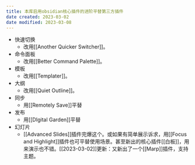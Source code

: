 ```yaml
---
title: 本库启用obsidian核心插件的进阶平替第三方插件
date created: 2023-03-02
date modified: 2023-03-08
---
```

- 快速切换
	- 改用[[Another Quicker Switcher]]。
- 命令面板
	- 改用[[Better Command Palette]]。
- 模板
	- 改用[[Templater]]。
- 大纲
	- 改用[[Quiet Outline]]。
- 同步
	- 用[[Remotely Save]]平替
- 发布
	- 用[[DIgital Garden]]平替
- 幻灯片
	- [[Advanced Slides]]插件完爆这个。或如果有简单展示诉求，用[[Focus and Highlight]]插件也可平替使用场景。甚至新出的核心插件[[白板]]，用来演示也不错。[[2023-03-02]]更新：又新出了一个[[Marp]]插件，支持主题。
